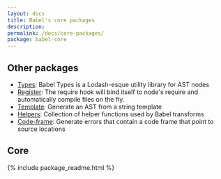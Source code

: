 ```yaml
---
layout: docs
title: Babel's core packages
description:
permalink: /docs/core-packages/
package: babel-core
---
```


## Other packages

* [Types](types): Babel Types is a Lodash-esque utility library for AST nodes
* [Register](register): The require hook will bind itself to node's require and automatically compile files on the fly.
* [Template](template): Generate an AST from a string template
* [Helpers](helpers): Collection of helper functions used by Babel transforms
* [Code-frame](code-frame): Generate errors that contain a code frame that point to source locations

## Core

{% include package_readme.html %}
